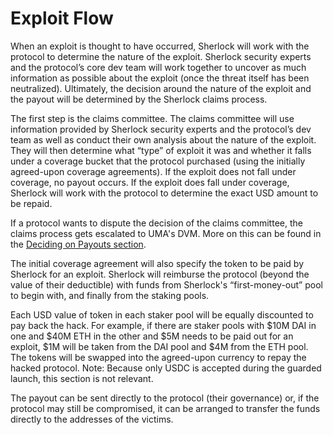 # Exploit Flow

When an exploit is thought to have occurred, Sherlock will work with the protocol to determine the nature of the exploit. Sherlock security experts and the protocol’s core dev team will work together to uncover as much information as possible about the exploit (once the threat itself has been neutralized). Ultimately, the decision around the nature of the exploit and the payout will be determined by the Sherlock claims process.

The first step is the claims committee. The claims committee will use information provided by Sherlock security experts and the protocol’s dev team as well as conduct their own analysis about the nature of the exploit. They will then determine what “type” of exploit it was and whether it falls under a coverage bucket that the protocol purchased (using the initially agreed-upon coverage agreements). If the exploit does not fall under coverage, no payout occurs. If the exploit does fall under coverage, Sherlock will work with the protocol to determine the exact USD amount to be repaid.

If a protocol wants to dispute the decision of the claims committee, the claims process gets escalated to UMA's DVM. More on this can be found in the [Deciding on Payouts section](https://github.com/sherlock-protocol/sherlock-docs/tree/5ce4b52bbb87d04ae1d874c41771b0091c5e1bd2/protocols/claims-assessment/deciding-on-payouts.md).

The initial coverage agreement will also specify the token to be paid by Sherlock for an exploit. Sherlock will reimburse the protocol (beyond the value of their deductible) with funds from Sherlock's “first-money-out” pool to begin with, and finally from the staking pools.

Each USD value of token in each staker pool will be equally discounted to pay back the hack. For example, if there are staker pools with $10M DAI in one and $40M ETH in the other and $5M needs to be paid out for an exploit, $1M will be taken from the DAI pool and $4M from the ETH pool. The tokens will be swapped into the agreed-upon currency to repay the hacked protocol. Note: Because only USDC is accepted during the guarded launch, this section is not relevant.

The payout can be sent directly to the protocol (their governance) or, if the protocol may still be compromised, it can be arranged to transfer the funds directly to the addresses of the victims.
